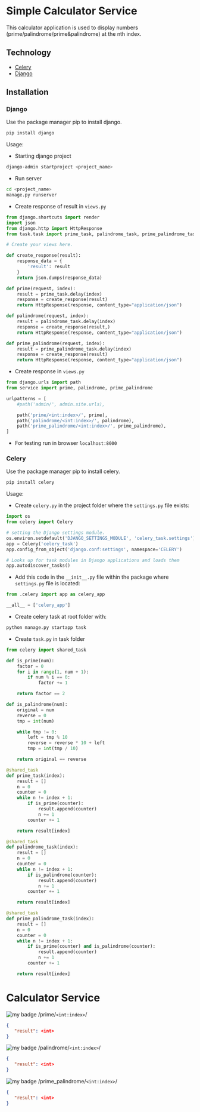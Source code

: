 # Simple Calculator Service

This calculator application is used to display numbers (prime/palindrome/prime&palindrome) at the nth index.

## Technology

- [Celery](https://docs.celeryq.dev/en/stable/)
- [Django](https://www.djangoproject.com/)

## Installation

### Django

Use the package manager pip to install django.

```bash
pip install django
```

Usage:

- Starting django project

```bash
django-admin startproject <project_name>
```

- Run server

```bash
cd <project_name>
manage.py runserver
```

- Create response of result in ```views.py```

```python
from django.shortcuts import render
import json
from django.http import HttpResponse
from task.task import prime_task, palindrome_task, prime_palindrome_task

# Create your views here.

def create_response(result):
    response_data = {
        'result': result
    }
    return json.dumps(response_data)

def prime(request, index):
    result = prime_task.delay(index)
    response = create_response(result)
    return HttpResponse(response, content_type="application/json")

def palindrome(request, index):
    result = palindrome_task.delay(index)
    response = create_response(result,)
    return HttpResponse(response, content_type="application/json")

def prime_palindrome(request, index):
    result = prime_palindrome_task.delay(index)
    response = create_response(result)
    return HttpResponse(response, content_type="application/json")
```

- Create response in ```views.py```

```python
from django.urls import path
from service import prime, palindrome, prime_palindrome

urlpatterns = [
    #path('admin/', admin.site.urls),

    path('prime/<int:index>/', prime),
    path('palindrome/<int:index>/', palindrome),
    path('prime_palindrome/<int:index>/', prime_palindrome),
]
```

- For testing run in browser ```localhost:8000```

### Celery

Use the package manager pip to install celery.

```bash
pip install celery
```

Usage:

- Create ```celery.py``` in the project folder where the ```settings.py``` file exists:

```python
import os
from celery import Celery

# setting the Django settings module.
os.environ.setdefault('DJANGO_SETTINGS_MODULE', 'celery_task.settings')
app = Celery('celery_task')
app.config_from_object('django.conf:settings', namespace='CELERY')

# Looks up for task modules in Django applications and loads them
app.autodiscover_tasks()
```

- Add this code in the ```__init__.py``` file within the package where ```settings.py``` file is located:

```python
from .celery import app as celery_app

__all__ = ['celery_app']
```

- Create celery task at root folder with:

```bash
python manage.py startapp task
```

- Create ```task.py``` in task folder

```python
from celery import shared_task

def is_prime(num):
    factor = 0
    for i in range(1, num + 1):
        if num % i == 0:
            factor += 1

    return factor == 2

def is_palindrome(num):
    original = num
    reverse = 0
    tmp = int(num)

    while tmp != 0:
        left = tmp % 10
        reverse = reverse * 10 + left
        tmp = int(tmp / 10)

    return original == reverse

@shared_task
def prime_task(index):
    result = []
    n = 0
    counter = 0
    while n != index + 1:
        if is_prime(counter):
            result.append(counter)
            n += 1
        counter += 1

    return result[index]

@shared_task
def palindrome_task(index):
    result = []
    n = 0
    counter = 0
    while n != index + 1:
        if is_palindrome(counter):
            result.append(counter)
            n += 1
        counter += 1

    return result[index]

@shared_task
def prime_palindrome_task(index):
    result = []
    n = 0
    counter = 0
    while n != index + 1:
        if is_prime(counter) and is_palindrome(counter):
            result.append(counter)
            n += 1
        counter += 1

    return result[index]
```

# Calculator Service

![my badge](https://badgen.net/badge/METHOD/GET/yellow) /prime/```<int:index>```/

```json
{
   "result": <int>
}
```

![my badge](https://badgen.net/badge/METHOD/GET/yellow) /palindrome/```<int:index>```/

```json
{
   "result": <int>
}
```

![my badge](https://badgen.net/badge/METHOD/GET/yellow) /prime_palindrome/```<int:index>```/

```json
{
   "result": <int>
}
```

